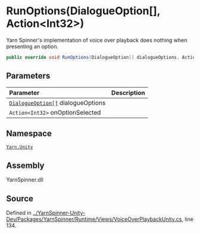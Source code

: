 # RunOptions\(DialogueOption\[\], Action&lt;Int32&gt;\)

Yarn Spinner's implementation of voice over playback does nothing when presenting an option.

```csharp
public override void RunOptions(DialogueOption[] dialogueOptions, Action<int> onOptionSelected)
```

## Parameters

| Parameter | Description |
| :--- | :--- |
| [`DialogueOption[]`](../dialogueoption/) dialogueOptions |  |
| `Action<Int32>` onOptionSelected |  |

## Namespace

[`Yarn.Unity`](../)

## Assembly

YarnSpinner.dll

## Source

Defined in [../YarnSpinner-Unity-Dev/Packages/YarnSpinner/Runtime/Views/VoiceOverPlaybackUnity.cs](https://github.com/YarnSpinnerTool/YarnSpinner-Unity//blob/develop/Runtime/Views/VoiceOverPlaybackUnity.cs#L134), line 134.

